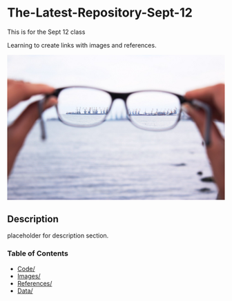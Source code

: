 # The-Latest-Repository-Sept-12
This is for the Sept 12 class

Learning to create links with images and references.

![Image1](./images/Image1.jpg)

## Description

placeholder for description section.

### Table of Contents

- [Code/](./code)
- [Images/](./images)
- [References/](./references)
- [Data/](./data)

